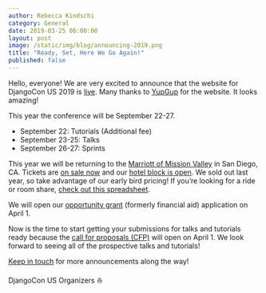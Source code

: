 ```yaml
---
author: Rebecca Kindschi
category: General
date: 2019-03-25 06:00:00
layout: post
image: /static/img/blog/announcing-2019.png
title: "Ready, Set, Here We Go Again!"
published: false
---
```

Hello, everyone! We are very excited to announce that the website for DjangoCon US 2019 is [live](https://2019.djangocon.us). Many thanks to [YupGup](http://yupgup.com/) for the website. It looks amazing!

This year the conference will be September 22-27.

- September 22: Tutorials (Additional fee)
- September 23-25: Talks
- September 26-27: Sprints

This year we will be returning to the [Marriott of Mission Valley](https://2019.djangocon.us/venue/) in San Diego, CA. Tickets are [on sale now](https://ti.to/defna/djangocon-us-2019) and our [hotel block is open](https://bit.ly/2UZ0oQQ). We sold out last year, so take advantage of our early bird pricing! If you’re looking for a ride or room share, [check out this spreadsheet](https://docs.google.com/spreadsheets/d/1-O7vSIeSls_xH9w9QVjVrVjgmEciKGduKQRMocCskkk/edit?usp=sharing).

We will open our [opportunity grant](https://2019.djangocon.us/opportunity-grants/) (formerly financial aid) application on April 1.

Now is the time to start getting your submissions for talks and tutorials ready because the [call for proposals (CFP)](https://2019.djangocon.us/speaking/) will open on April 1. We look forward to seeing all of the prospective talks and tutorials!

[Keep in touch](https://twitter.com/djangocon) for more announcements along the way!

DjangoCon US Organizers :sailboat:
